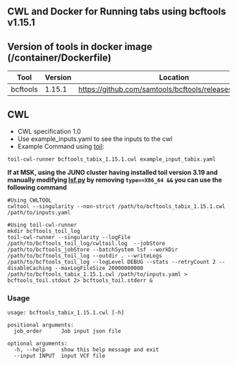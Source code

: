 ## CWL and Docker for Running tabs using bcftools v1.15.1

## Version of tools in docker image (/container/Dockerfile)

| Tool     | Version | Location                                                 |
| -------- | ------- | -------------------------------------------------------- |
| bcftools | 1.15.1  | https://github.com/samtools/bcftools/releases/tag/1.15.1 |

## CWL

- CWL specification 1.0
- Use example_inputs.yaml to see the inputs to the cwl
- Example Command using [toil](https://toil.readthedocs.io/):

```
toil-cwl-runner bcftools_tabix_1.15.1.cwl example_input_tabix.yaml
```

**If at MSK, using the JUNO cluster having installed toil version 3.19 and manually modifying [lsf.py](https://github.com/DataBiosphere/toil/blob/releases/3.19.0/src/toil/batchSystems/lsf.py#L170) by removing `type==X86_64 &&` you can use the following command**

```shell
#Using CWLTOOL
cwltool --singularity --non-strict /path/to/bcftools_tabix_1.15.1.cwl /path/to/inputs.yaml

#Using toil-cwl-runner
mkdir bcftools_toil_log
toil-cwl-runner --singularity --logFile /path/to/bcftools_toil_log/cwltoil.log  --jobStore /path/to/bcftools_jobStore --batchSystem lsf --workDir /path/to/bcftools_toil_log --outdir . --writeLogs /path/to/bcftools_toil_log --logLevel DEBUG --stats --retryCount 2 --disableCaching --maxLogFileSize 20000000000 /path/to/bcftools_tabix_1.15.1.cwl /path/to/inputs.yaml > bcftools_toil.stdout 2> bcftools_toil.stderr &
```

### Usage

```shell
usage: bcftools_tabix_1.15.1.cwl [-h] 

positional arguments:
  job_order      Job input json file

optional arguments:
  -h, --help     show this help message and exit
  --input INPUT  input VCF file
```

